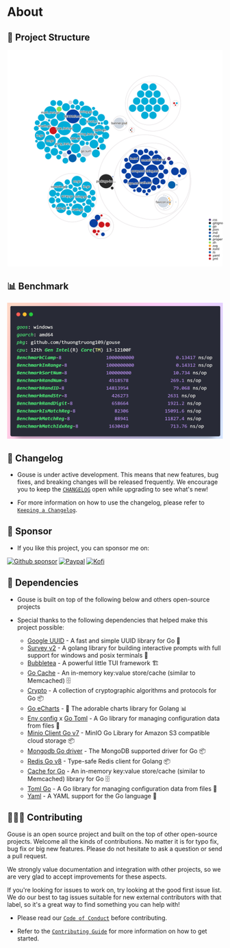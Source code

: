 # About

## 📁 Project Structure

![Project Structure](https://raw.githubusercontent.com/thuongtruong109/gouse/diagram/project-structure.svg)

## 📊 Benchmark

![Benchmark](https://github.com/thuongtruong109/gouse/blob/main/public/benchmark.png?raw=true)

## 📜 Changelog

- Gouse is under active development. This means that new features, bug fixes, and breaking changes will be released frequently. We encourage you to keep the [`CHANGELOG`](https://github.com/thuongtruong109/gouse/blob/main/CHANGELOG.md) open while upgrading to see what's new!

- For more information on how to use the changelog, please refer to [`Keeping a Changelog`](https://keepachangelog.com/en/1.0.0/).

## 🌸 Sponsor

- If you like this project, you can sponsor me on:

[![Github sponsor](https://img.shields.io/badge/GitHub_Sponsors-000000?style=for-the-badge&logo=github&logoColor=white)](https://sponsor.com/thuongtruong109)
[![Paypal](https://img.shields.io/badge/PayPal-00457C?style=for-the-badge&logo=paypal&logoColor=white)](https://paypal.me/thuongtruong1009)
[![Kofi](https://img.shields.io/badge/ko--fi-F16061?style=for-the-badge&logo=ko-fi&logoColor=white)](https://ko-fi.com/thuongtruong)

## 🧬 Dependencies

- Gouse is built on top of the following below and others open-source projects

- Special thanks to the following dependencies that helped make this project possible:
  - [Google UUID](https://github.com/google/uuid) - A fast and simple UUID library for Go 🔑
  - [Survey v2](https://github.com/AlecAivazis/survey/v2) - A golang library for building interactive prompts with full support for windows and posix terminals 🙋
  - [Bubbletea](https://github.com/charmbracelet/bubbletea) - A powerful little TUI framework 🏗
  - [Go Cache](https://github.com/patrickmn/go-cache) - An in-memory key:value store/cache (similar to Memcached) 🗄
  - [Crypto](https://golang.org/x/crypto) - A collection of cryptographic algorithms and protocols for Go 📦
  - [Go eCharts](https://github.com/go-echarts/go-echarts) - 🎨 The adorable charts library for Golang 📊
  - [Env config](https://github.com/kelseyhightower/envconfig) x [Go Toml](github.com/pelletier/go-toml) - A Go library for managing configuration data from files 📄
  - [Minio Client Go v7](https://github.com/minio/minio-go) - MinIO Go Library for Amazon S3 compatible cloud storage 📦
  - [Mongodb Go driver](https://github.com/mongo-driver) - The MongoDB supported driver for Go 📦
  - [Redis Go v8](https://github.com/go-redis/redis) - Type-safe Redis client for Golang 📦
  - [Cache for Go](github.com/patrickmn/go-cache) - An in-memory key:value store/cache (similar to Memcached) library for Go 🗄
  - [Toml Go](github.com/pelletier/go-toml) - A Go library for managing configuration data from files 📄
  - [Yaml](gopkg.in/yaml.v2) - A YAML support for the Go language 📄

## 🧑‍🤝‍🧑 Contributing

Gouse is an open source project and built on the top of other open-source projects. Welcome all the kinds of contributions. No matter it is for typo fix, bug fix or big new features. Please do not hesitate to ask a question or send a pull request.

We strongly value documentation and integration with other projects, so we are very glad to accept improvements for these aspects.

If you're looking for issues to work on, try looking at the good first issue list. We do our best to tag issues suitable for new external contributors with that label, so it's a great way to find something you can help with!

- Please read our [`Code of Conduct`](https://github.com/thuongtruong109/gouse/blob/main/.github/CODE_OF_CONDUCT.md) before contributing.

- Refer to the [`Contributing Guide`](https://github.com/thuongtruong109/gouse/blob/main/.github/CONTRIBUTING.md) for more information on how to get started.
